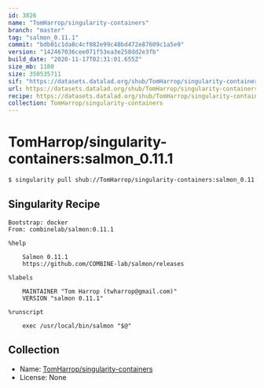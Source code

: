 ```yaml
---
id: 3826
name: "TomHarrop/singularity-containers"
branch: "master"
tag: "salmon_0.11.1"
commit: "bdb01c1da8c4cf082e99c40bd472e87609c1a5e9"
version: "142467036cee071f53ea3e258dd2e3fb"
build_date: "2020-11-17T02:31:01.655Z"
size_mb: 1180
size: 350535711
sif: "https://datasets.datalad.org/shub/TomHarrop/singularity-containers/salmon_0.11.1/2020-11-17-bdb01c1d-14246703/142467036cee071f53ea3e258dd2e3fb.simg"
url: https://datasets.datalad.org/shub/TomHarrop/singularity-containers/salmon_0.11.1/2020-11-17-bdb01c1d-14246703/
recipe: https://datasets.datalad.org/shub/TomHarrop/singularity-containers/salmon_0.11.1/2020-11-17-bdb01c1d-14246703/Singularity
collection: TomHarrop/singularity-containers
---
```


# TomHarrop/singularity-containers:salmon_0.11.1

```bash
$ singularity pull shub://TomHarrop/singularity-containers:salmon_0.11.1
```

## Singularity Recipe

```singularity
Bootstrap: docker
From: combinelab/salmon:0.11.1

%help

    Salmon 0.11.1
    https://github.com/COMBINE-lab/salmon/releases

%labels

    MAINTAINER "Tom Harrop (twharrop@gmail.com)"
    VERSION "salmon 0.11.1"

%runscript

    exec /usr/local/bin/salmon "$@"
```

## Collection

 - Name: [TomHarrop/singularity-containers](https://github.com/TomHarrop/singularity-containers)
 - License: None


